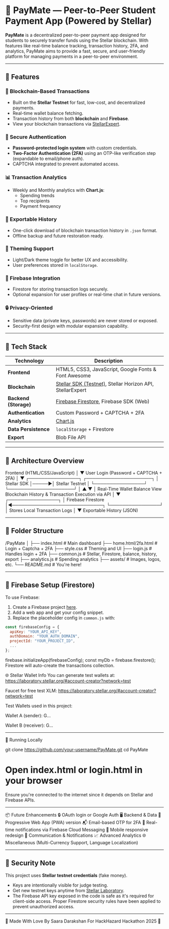 # 💸 PayMate — Peer-to-Peer Student Payment App (Powered by Stellar)

**PayMate** is a decentralized peer-to-peer payment app designed for students to securely transfer funds using the Stellar blockchain. With features like real-time balance tracking, transaction history, 2FA, and analytics, PayMate aims to provide a fast, secure, and user-friendly platform for managing payments in a peer-to-peer environment.

---

## 🚀 Features

### 🔗 Blockchain-Based Transactions
- Built on the **Stellar Testnet** for fast, low-cost, and decentralized payments.
- Real-time wallet balance fetching.
- Transaction history from both **blockchain** and **Firebase**.
- View your blockchain transactions via [StellarExpert](https://stellar.expert/explorer/testnet/).

### 🔐 Secure Authentication
- **Password-protected login system** with custom credentials.
- **Two-Factor Authentication (2FA)** using an OTP-like verification step (expandable to email/phone auth).
- CAPTCHA integrated to prevent automated access.

### 📊 Transaction Analytics
- Weekly and Monthly analytics with **Chart.js**:
  - Spending trends
  - Top recipients
  - Payment frequency

### 🔁 Exportable History
- One-click download of blockchain transaction history in `.json` format.
- Offline backup and future restoration ready.

### 🌙 Theming Support
- Light/Dark theme toggle for better UX and accessibility.
- User preferences stored in `localStorage`.

### 🔧 Firebase Integration
- Firestore for storing transaction logs securely.
- Optional expansion for user profiles or real-time chat in future versions.

### 🔒 Privacy-Oriented
- Sensitive data (private keys, passwords) are never stored or exposed.
- Security-first design with modular expansion capability.

---

## 🔧 Tech Stack

| Technology | Description |
|------------|-------------|
| **Frontend** | HTML5, CSS3, JavaScript, Google Fonts & Font Awesome |
| **Blockchain** | [Stellar SDK (Testnet)](https://developers.stellar.org/docs), Stellar Horizon API, StellarExpert |
| **Backend (Storage)** | [Firebase Firestore](https://firebase.google.com/docs/firestore), Firebase SDK (Web) |
| **Authentication** | Custom Password + CAPTCHA + 2FA |
| **Analytics** | [Chart.js](https://www.chartjs.org/) |
| **Data Persistence** | `localStorage` + Firestore |
| **Export** | Blob File API |

---

## 🧠 Architecture Overview

Frontend (HTML/CSS/JavaScript)
          │
          ▼
User Login (Password + CAPTCHA + 2FA)
          │
          ▼
 ┌────────────────┐       ┌─────────────────────┐
 │   Stellar SDK  │─────▶│   Stellar Testnet    │
 └────────────────┘       └─────────────────────┘
          │                        ▲
          ▼                        │
Real-Time Wallet Balance     View Blockchain History
  & Transaction Execution          via API
          │
          ▼
 ┌────────────────┐
 │  Firebase Firestore │◀─────────────────────────────┐
 └────────────────┘                                  │
   Stores Local Transaction Logs                     │
                                                     ▼
                                              Exportable History (JSON)

---

## 📂 Folder Structure

/PayMate │ ├── index.html # Main dashboard ├── home.html/2fa.html # Login + Captcha + 2FA ├── style.css # Theming and UI ├── login.js # Handles login + 2FA ├── common.js # Stellar, Firestore, balance, history, export ├── analytics.js # Spending analytics ├── assets/ # Images, logos, etc. └── README.md # You're here!

---

## 🔐 Firebase Setup (Firestore)

To use Firebase:
1. Create a Firebase project [here](https://console.firebase.google.com).
2. Add a web app and get your config snippet.
3. Replace the placeholder config in `common.js` with:

```js
const firebaseConfig = {
  apiKey: "YOUR_API_KEY",
  authDomain: "YOUR_AUTH_DOMAIN",
  projectId: "YOUR_PROJECT_ID",
  ...
};
```
firebase.initializeApp(firebaseConfig);
const myDb = firebase.firestore();
Firestore will auto-create the transactions collection.

🌐 Stellar Wallet Info
You can generate test wallets at: https://laboratory.stellar.org/#account-creator?network=test

Faucet for free test XLM: https://laboratory.stellar.org/#account-creator?network=test

Test Wallets used in this project:

Wallet A (sender): G...

Wallet B (receiver): G...

---

🧪 Running Locally

git clone https://github.com/your-username/PayMate.git
cd PayMate
# Open index.html or login.html in your browser
Ensure you're connected to the internet since it depends on Stellar and Firebase APIs.

---

📦 Future Enhancements
🔒 OAuth login or Google Auth
🖥️ Backend & Data
📲 Progressive Web App (PWA) version
📬 Email-based OTP for 2FA
🧾 Real-time notifications via Firebase Cloud Messaging
📱 Mobile responsive redesign
💬 Communication & Notifications
📈 Advanced Analytics
🌐 Miscellaneous (Multi-Currency Support, Language Localization)

---

## 🔐 Security Note
This project uses **Stellar testnet credentials** (fake money).  
- Keys are intentionally visible for judge testing.  
- Get new testnet keys anytime from [Stellar Laboratory](https://laboratory.stellar.org).
- The Firebase API key exposed in the code is safe as it's required for client-side access. Proper Firestore security rules have been applied to prevent unauthorized access.

---

🙌 Made With Love
By Saara Darakshan
For HackHazard Hackathon 2025 💙
